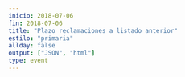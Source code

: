```yaml
---
inicio: 2018-07-06
fin: 2018-07-06
title: "Plazo reclamaciones a listado anterior" 
estilo: "primaria"
allday: false
output: ["JSON", "html"]
type: event
---
```

